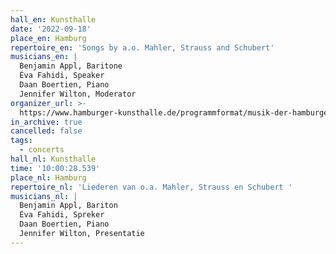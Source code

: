```yaml
---
hall_en: Kunsthalle
date: '2022-09-18'
place_en: Hamburg
repertoire_en: 'Songs by a.o. Mahler, Strauss and Schubert'
musicians_en: |
  Benjamin Appl, Baritone
  Éva Fahidi, Speaker
  Daan Boertien, Piano
  Jennifer Wilton, Moderator
organizer_url: >-
  https://www.hamburger-kunsthalle.de/programmformat/musik-der-hamburger-kunsthalle
in_archive: true
cancelled: false
tags:
  - concerts
hall_nl: Kunsthalle
time: '10:00:28.539'
place_nl: Hamburg
repertoire_nl: 'Liederen van o.a. Mahler, Strauss en Schubert '
musicians_nl: |
  Benjamin Appl, Bariton
  Éva Fahidi, Spreker
  Daan Boertien, Piano
  Jennifer Wilton, Presentatie
---
```


